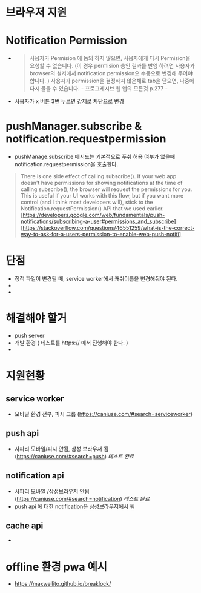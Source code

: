 # 브라우저 지원

# Notification Permission
- >사용자가 Permision 에 동의 하지 않으면, 사용자에게 다시 Permision을 요청할 수 없습니다. (이 경우 permision 승인 결과를 반영 하려면 사용자가 browser의 설저에서 notification permission으 수동으로 변경해 주어야 합니다. ) 사용자가 permission을 결정하지 않은채로 tab을 닫으면, 나중에 다시 물을 수 있습니다. - 프로그레시브 웹 앱의 모든것 p.277 -

- 사용자가 x 버튼 3번 누르면 강제로 차단으로 변경 

# pushManager.subscribe & notification.requestpermission
- pushManage.subscribe 메서드는 기본적으로 푸쉬 허용 여부가 없을때 notification.requestpermission을 호출한다.

>There is one side effect of calling subscribe(). If your web app doesn't have permissions for showing notifications at the time of calling subscribe(), the browser will request the permissions for you. This is useful if your UI works with this flow, but if you want more control (and I think most developers will), stick to the Notification.requestPermission() API that we used earlier.
[https://developers.google.com/web/fundamentals/push-notifications/subscribing-a-user#permissions_and_subscribe]
[https://stackoverflow.com/questions/46551259/what-is-the-correct-way-to-ask-for-a-users-permission-to-enable-web-push-notifi]

# 단점
- 정적 파일이 변경될 때, service worker에서 캐쉬이름을 변경해줘야 된다. 
- 
- 
# 해결해야 할거
- push server
- 개발 환경 ( 테스트를 https:// 에서 진행해야 한다. )
- 

# 지원현황
## service worker
- 모바일 환경 전부, 피시 크롬 (https://caniuse.com/#search=serviceworker)


## push api 
- 사파리 모바일/피시 안됨, 삼성 브라우저 됨 (https://caniuse.com/#search=push) *테스트 완료*


## notification api
- 사파리 모바일 /삼성브라우저 안됨 (https://caniuse.com/#search=notification) *테스트 완료*
- push api 에 대한 notification은 삼성브라우저에서 됨

## cache api
- 

# offline 환경 pwa 예시
- https://maxwellito.github.io/breaklock/